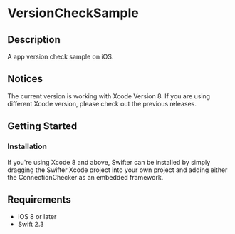# VersionCheckSample
## Description
A app version check sample on iOS.

## Notices
The current version is working with Xcode Version 8. If you are using different Xcode version, please check out the previous releases.

## Getting Started
### Installation
If you're using Xcode 8 and above, Swifter can be installed by simply dragging the Swifter Xcode project into your own project and adding either the ConnectionChecker as an embedded framework.

## Requirements
  - iOS 8 or later
  - Swift 2.3
